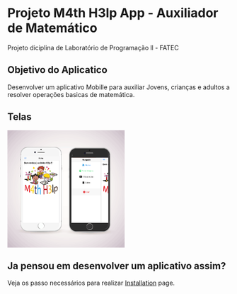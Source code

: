 # Projeto M4th H3lp App - Auxiliador de Matemático
Projeto diciplina de Laboratório de Programação ll - FATEC

## Objetivo do Aplicatico

Desenvolver um aplicativo Mobille para auxiliar Jovens, crianças e adultos a resolver operações basicas de matemática. 

## Telas
<img align="center" src="src/assets/imgs/mockup.png" alt="Imagem" width="265"/>

## Ja pensou em desenvolver um aplicativo assim?

Veja os passo necessários para realizar [Installation](Installation.md) page.
